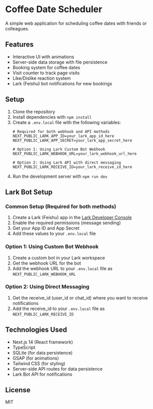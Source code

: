 # Coffee Date Scheduler

A simple web application for scheduling coffee dates with friends or colleagues.

## Features

- Interactive UI with animations
- Server-side data storage with file persistence
- Booking system for coffee dates
- Visit counter to track page visits
- Like/Dislike reaction system
- Lark (Feishu) bot notifications for new bookings

## Setup

1. Clone the repository
2. Install dependencies with `npm install`
3. Create a `.env.local` file with the following variables:
   ```
   # Required for both webhook and API methods
   NEXT_PUBLIC_LARK_APP_ID=your_lark_app_id_here
   NEXT_PUBLIC_LARK_APP_SECRET=your_lark_app_secret_here

   # Option 1: Using Lark Custom Bot Webhook
   NEXT_PUBLIC_LARK_WEBHOOK_URL=your_lark_webhook_url_here
   
   # Option 2: Using Lark API with direct messaging
   NEXT_PUBLIC_LARK_RECEIVE_ID=your_lark_receive_id_here
   ```
4. Run the development server with `npm run dev`

## Lark Bot Setup

### Common Setup (Required for both methods)
1. Create a Lark (Feishu) app in the [Lark Developer Console](https://open.feishu.cn/app)
2. Enable the required permissions (message sending)
3. Get your App ID and App Secret
4. Add these values to your `.env.local` file

### Option 1: Using Custom Bot Webhook
1. Create a custom bot in your Lark workspace
2. Get the webhook URL for the bot
3. Add the webhook URL to your `.env.local` file as `NEXT_PUBLIC_LARK_WEBHOOK_URL`

### Option 2: Using Direct Messaging
1. Get the receive_id (user_id or chat_id) where you want to receive notifications
2. Add the receive_id to your `.env.local` file as `NEXT_PUBLIC_LARK_RECEIVE_ID`

## Technologies Used

- Next.js 14 (React framework)
- TypeScript
- SQLite (for data persistence)
- GSAP (for animations)
- Tailwind CSS (for styling)
- Server-side API routes for data persistence
- Lark Bot API for notifications

## License

MIT 